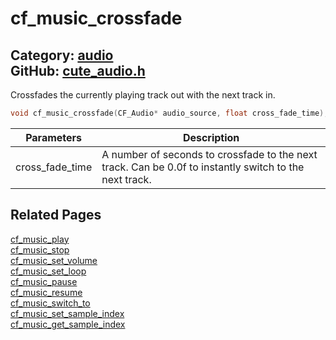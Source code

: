 [](../header.md ':include')

# cf_music_crossfade

Category: [audio](/api_reference?id=audio)  
GitHub: [cute_audio.h](https://github.com/RandyGaul/cute_framework/blob/master/include/cute_audio.h)  
---

Crossfades the currently playing track out with the next track in.

```cpp
void cf_music_crossfade(CF_Audio* audio_source, float cross_fade_time);
```

Parameters | Description
--- | ---
cross_fade_time | A number of seconds to crossfade to the next track. Can be 0.0f to instantly switch to the next track.

## Related Pages

[cf_music_play](/audio/cf_music_play.md)  
[cf_music_stop](/audio/cf_music_stop.md)  
[cf_music_set_volume](/audio/cf_music_set_volume.md)  
[cf_music_set_loop](/audio/cf_music_set_loop.md)  
[cf_music_pause](/audio/cf_music_pause.md)  
[cf_music_resume](/audio/cf_music_resume.md)  
[cf_music_switch_to](/audio/cf_music_switch_to.md)  
[cf_music_set_sample_index](/audio/cf_music_set_sample_index.md)  
[cf_music_get_sample_index](/audio/cf_music_get_sample_index.md)  
